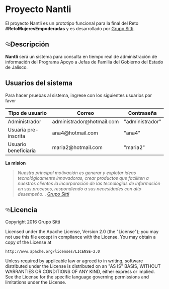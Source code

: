 <head>
  <title>Proyecto Nantli</title>
  <meta charset="utf-8">
  <meta name="viewport" content="width=device-width, initial-scale=1">
  <link rel="stylesheet" href="http://maxcdn.bootstrapcdn.com/bootstrap/3.3.7/css/bootstrap.min.css">
  <script src="https://ajax.googleapis.com/ajax/libs/jquery/1.12.4/jquery.min.js"></script>
  <script src="http://maxcdn.bootstrapcdn.com/bootstrap/3.3.7/js/bootstrap.min.js"></script>
</head>

<h1> Proyecto Nantli </h1>

<p>El proyecto Nantli es un prototipo funcional para la final del Reto <strong>#RetoMujeresEmpoderadas</strong> y es desarrollado por <a href="http://www.grupositti.com">Grupo Sitti</a>. </p>

<h2><a id="user-content-descripción" class="anchor" href="#descripción" aria-hidden="true"><svg aria-hidden="true" class="octicon octicon-link" height="16" version="1.1" viewBox="0 0 16 16" width="16"><path d="M4 9h1v1H4c-1.5 0-3-1.69-3-3.5S2.55 3 4 3h4c1.45 0 3 1.69 3 3.5 0 1.41-.91 2.72-2 3.25V8.59c.58-.45 1-1.27 1-2.09C10 5.22 8.98 4 8 4H4c-.98 0-2 1.22-2 2.5S3 9 4 9zm9-3h-1v1h1c1 0 2 1.22 2 2.5S13.98 12 13 12H9c-.98 0-2-1.22-2-2.5 0-.83.42-1.64 1-2.09V6.25c-1.09.53-2 1.84-2 3.25C6 11.31 7.55 13 9 13h4c1.45 0 3-1.69 3-3.5S14.5 6 13 6z"></path></svg></a>Descripción</h2>

<p><strong>Nantli</strong> será un sistema para consulta en tiempo real de administración de información del Programa Apoyo a Jefas de Familia del Gobierno del Estado de Jalisco.</p>

<div class="container">
  <h2>Usuarios del sistema</h2>
  <p>Para hacer pruebas al sistema, ingrese con los siguientes usuarios por favor</p>
  <table class="table">
    <thead>
      <tr>
        <th>Tipo de usuario</th>
        <th>Correo</th>
        <th>Contraseña</th>
      </tr>
    </thead>
    <tbody>
      <tr>
        <td>Administrador</td>
        <td>administrador@hotmail.com</td>
        <td>"administrador"</td>
      </tr>
      <tr>
        <td>Usuaria pre-inscrita</td>
        <td>ana4@hotmail.com</td>
        <td>"ana4"</td>
      </tr>
      <tr>
        <td>Usuario beneficiaria</td>
        <td>maria2@hotmail.com</td>
        <td>"maria2"</td>
      </tr>
    </tbody>
  </table>
</div>

<p><strong>La mision</strong></p>

<blockquote>
<p><em>Nuestra principal motivación es generar y explotar ideas tecnológicamente innovadoras, crear productos que faciliten a nuestros clientes la incorporación de las tecnologías de información en sus procesos, respondiendo a sus necesidades con alto desempeño. . <a href="http://www.grupositti.com">Grupo Sitti</a></em></p>
</blockquote>

<h2><a id="user-content-licencia" class="anchor" href="#licencia" aria-hidden="true"><svg aria-hidden="true" class="octicon octicon-link" height="16" version="1.1" viewBox="0 0 16 16" width="16"><path d="M4 9h1v1H4c-1.5 0-3-1.69-3-3.5S2.55 3 4 3h4c1.45 0 3 1.69 3 3.5 0 1.41-.91 2.72-2 3.25V8.59c.58-.45 1-1.27 1-2.09C10 5.22 8.98 4 8 4H4c-.98 0-2 1.22-2 2.5S3 9 4 9zm9-3h-1v1h1c1 0 2 1.22 2 2.5S13.98 12 13 12H9c-.98 0-2-1.22-2-2.5 0-.83.42-1.64 1-2.09V6.25c-1.09.53-2 1.84-2 3.25C6 11.31 7.55 13 9 13h4c1.45 0 3-1.69 3-3.5S14.5 6 13 6z"></path></svg></a>Licencia</h2>

<p>Copyright 2016 Grupo Sitti</p>

<p>Licensed under the Apache License, Version 2.0 (the "License");
you may not use this file except in compliance with the License.
You may obtain a copy of the License at</p>

<pre><code>http://www.apache.org/licenses/LICENSE-2.0
</code></pre>

<p>Unless required by applicable law or agreed to in writing, software
distributed under the License is distributed on an "AS IS" BASIS,
WITHOUT WARRANTIES OR CONDITIONS OF ANY KIND, either express or implied.
See the License for the specific language governing permissions and
limitations under the License.</p>
</article>
  </div>
